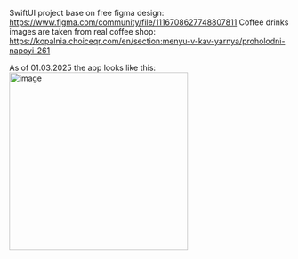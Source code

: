 SwiftUI project base on free figma design: https://www.figma.com/community/file/1116708627748807811
Coffee drinks images are taken from real coffee shop: https://kopalnia.choiceqr.com/en/section:menyu-v-kav-yarnya/proholodni-napoyi-261

As of 01.03.2025 the app looks like this: 
<img width="321" alt="image" src="https://github.com/user-attachments/assets/fd0bfe55-51e4-45c3-be5e-2e545cddb8a8" />
